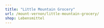 ```yaml
---
title: "Little Mountain Grocery"
url: /mount-vernon/little-mountain-grocery/
shop: Lebensmittel
---
```

